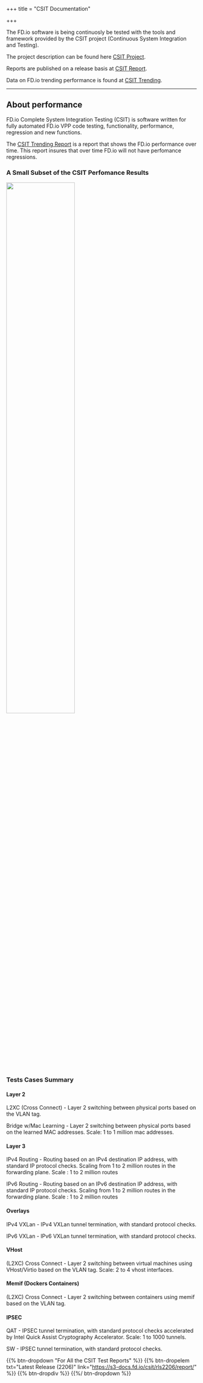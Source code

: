 +++
title = "CSIT Documentation"

+++

The FD.io software is being continuosly be tested with the tools and
framework provided by the CSIT project (Continuous System Integration and Testing).

The project description can be found here [CSIT Project](https://s3-docs.fd.io/csit/master/docs/overview.html).

Reports are published on a release basis at [CSIT Report](https://s3-docs.fd.io/csit/master/report/).

Data on FD.io trending performance is found at [CSIT Trending](https://s3-docs.fd.io/csit/master/trending/).

<!-- The archive of all the CSIT documents is at [CSIT Archive](https://docs.fd.io/csit/) -->

----------------------

## About performance

FD.io Complete System Integration Testing (CSIT) is software written for fully automated FD.io VPP code testing, functionality, performance, regression and new functions.

The [CSIT Trending Report](https://s3-docs.fd.io/csit/master/trending) is a report that shows the FD.io performance over time. This report insures that over time FD.io will not have perfomance regressions.


### A Small Subset of the CSIT Perfomance Results

<img src="/img/performance.png" width=60% >

### Tests Cases Summary

#### Layer 2
L2XC (Cross Connect) - Layer 2 switching between physical ports based on the VLAN tag.

Bridge w/Mac Learning - Layer 2 switching between physical ports based on the learned MAC addresses. Scale: 1 to 1 million mac addresses. 

#### Layer 3
IPv4 Routing - Routing based on an IPv4 destination IP address, with standard IP protocol checks. Scaling from 1 to 2 million routes in the forwarding plane. Scale : 1 to 2 million routes

IPv6 Routing - Routing based on an IPv6 destination IP address, with standard IP protocol checks. Scaling from 1 to 2 million routes in the forwarding plane. Scale : 1 to 2 million routes

#### Overlays
IPv4 VXLan - IPv4 VXLan tunnel termination, with standard protocol checks.

IPv6 VXLan - IPv6 VXLan tunnel termination, with standard protocol checks.

#### VHost
(L2XC) Cross Connect - Layer 2 switching between virtual machines using VHost/Virtio based on the VLAN tag. Scale: 2 to 4 vhost interfaces.

#### Memif (Dockers Containers)
(L2XC) Cross Connect - Layer 2 switching between containers using memif based on the VLAN tag.

#### IPSEC
QAT - IPSEC tunnel termination, with standard protocol checks accelerated by Intel Quick Assist Cryptography Accelerator. Scale: 1 to 1000 tunnels.

SW - IPSEC tunnel termination, with standard protocol checks.


{{% btn-dropdown "For All the CSIT Test Reports" %}}
{{% btn-dropelem txt="Latest Release (2206)" link="https://s3-docs.fd.io/csit/rls2206/report/" %}}
{{% btn-dropdiv %}}
{{%/ btn-dropdown %}}
